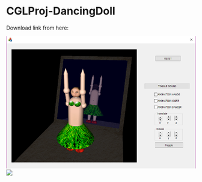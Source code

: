 # CGLProj-DancingDoll
Download link from here: 


<span><img src="dancer.png"/></span>
<span><img src="scrinshotGif.gif"/></span>
